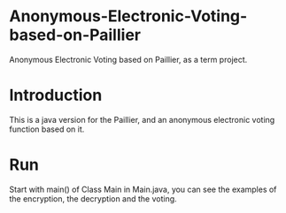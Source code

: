 # Anonymous-Electronic-Voting-based-on-Paillier
Anonymous Electronic Voting based on Paillier, as a term project.

# Introduction
This is a java version for the Paillier, and an anonymous electronic voting function based on it.

# Run
Start with main() of Class Main in Main.java, you can see the examples of the encryption, the decryption and the voting.
